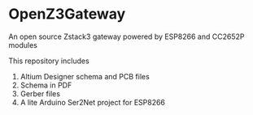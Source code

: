 # OpenZ3Gateway
An open source Zstack3 gateway powered by ESP8266 and CC2652P modules

This repository includes 
1. Altium Designer schema and PCB files
2. Schema in PDF
3. Gerber files
4. A lite Arduino Ser2Net project for ESP8266
